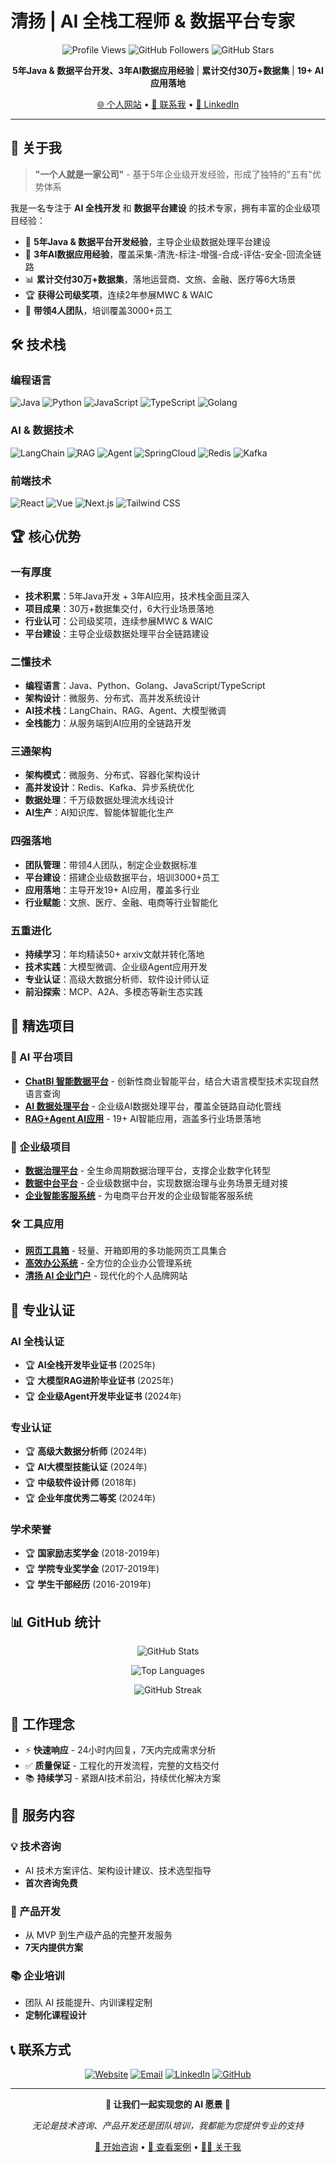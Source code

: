 # 清扬 | AI 全栈工程师 & 数据平台专家

<div align="center">

![Profile Views](https://komarev.com/gh-profile-views?username=QIngYang1807&color=blueviolet&style=flat-square)
![GitHub Followers](https://img.shields.io/github/followers/QIngYang1807?style=social)
![GitHub Stars](https://img.shields.io/github/stars/QIngYang1807?style=social)

**5年Java & 数据平台开发、3年AI数据应用经验** | **累计交付30万+数据集** | **19+ AI应用落地**

[🌐 个人网站](https://qingyang.ai) • [📧 联系我](mailto:contact@qingyang.ai) • [💼 LinkedIn](https://linkedin.com/in/qingyang)

</div>

---

## 🚀 关于我

> **"一个人就是一家公司"** - 基于5年企业级开发经验，形成了独特的"五有"优势体系

我是一名专注于 **AI 全栈开发** 和 **数据平台建设** 的技术专家，拥有丰富的企业级项目经验：

- 🏢 **5年Java & 数据平台开发经验**，主导企业级数据处理平台建设
- 🤖 **3年AI数据应用经验**，覆盖采集-清洗-标注-增强-合成-评估-安全-回流全链路
- 📊 **累计交付30万+数据集**，落地运营商、文旅、金融、医疗等6大场景
- 🏆 **获得公司级奖项**，连续2年参展MWC & WAIC
- 👥 **带领4人团队**，培训覆盖3000+员工

## 🛠️ 技术栈

### 编程语言
![Java](https://img.shields.io/badge/Java-Expert-red?style=flat-square&logo=openjdk)
![Python](https://img.shields.io/badge/Python-Expert-blue?style=flat-square&logo=python)
![JavaScript](https://img.shields.io/badge/JavaScript-Expert-yellow?style=flat-square&logo=javascript)
![TypeScript](https://img.shields.io/badge/TypeScript-Expert-blue?style=flat-square&logo=typescript)
![Golang](https://img.shields.io/badge/Go-Advanced-00ADD8?style=flat-square&logo=go)

### AI & 数据技术
![LangChain](https://img.shields.io/badge/LangChain-Expert-1C3C3C?style=flat-square)
![RAG](https://img.shields.io/badge/RAG-Expert-FF6B6B?style=flat-square)
![Agent](https://img.shields.io/badge/Agent-Expert-4ECDC4?style=flat-square)
![SpringCloud](https://img.shields.io/badge/SpringCloud-Expert-6DB33F?style=flat-square&logo=spring)
![Redis](https://img.shields.io/badge/Redis-Expert-DC382D?style=flat-square&logo=redis)
![Kafka](https://img.shields.io/badge/Kafka-Expert-231F20?style=flat-square&logo=apache-kafka)

### 前端技术
![React](https://img.shields.io/badge/React-Advanced-61DAFB?style=flat-square&logo=react)
![Vue](https://img.shields.io/badge/Vue-Advanced-4FC08D?style=flat-square&logo=vue.js)
![Next.js](https://img.shields.io/badge/Next.js-Advanced-000000?style=flat-square&logo=next.js)
![Tailwind CSS](https://img.shields.io/badge/Tailwind-Advanced-06B6D4?style=flat-square&logo=tailwind-css)

## 🏆 核心优势

### 一有厚度
- **技术积累**：5年Java开发 + 3年AI应用，技术栈全面且深入
- **项目成果**：30万+数据集交付，6大行业场景落地
- **行业认可**：公司级奖项，连续参展MWC & WAIC
- **平台建设**：主导企业级数据处理平台全链路建设

### 二懂技术
- **编程语言**：Java、Python、Golang、JavaScript/TypeScript
- **架构设计**：微服务、分布式、高并发系统设计
- **AI技术栈**：LangChain、RAG、Agent、大模型微调
- **全栈能力**：从服务端到AI应用的全链路开发

### 三通架构
- **架构模式**：微服务、分布式、容器化架构设计
- **高并发设计**：Redis、Kafka、异步系统优化
- **数据处理**：千万级数据处理流水线设计
- **AI生产**：AI知识库、智能体智能化生产

### 四强落地
- **团队管理**：带领4人团队，制定企业数据标准
- **平台建设**：搭建企业级数据平台，培训3000+员工
- **应用落地**：主导开发19+ AI应用，覆盖多行业
- **行业赋能**：文旅、医疗、金融、电商等行业智能化

### 五重进化
- **持续学习**：年均精读50+ arxiv文献并转化落地
- **技术实践**：大模型微调、企业级Agent应用开发
- **专业认证**：高级大数据分析师、软件设计师认证
- **前沿探索**：MCP、A2A、多模态等新生态实践

## 🎯 精选项目

### 🤖 AI 平台项目
- **[ChatBI 智能数据平台](https://chatbi.qingyang.ai)** - 创新性商业智能平台，结合大语言模型技术实现自然语言查询
- **[AI 数据处理平台](https://data.qingyang.ai)** - 企业级AI数据处理平台，覆盖全链路自动化管线
- **[RAG+Agent AI应用](https://qingyang.ai/projects)** - 19+ AI智能应用，涵盖多行业场景落地

### 💼 企业级项目
- **[数据治理平台](https://qingyang.ai/projects)** - 全生命周期数据治理平台，支撑企业数字化转型
- **[数据中台平台](https://qingyang.ai/projects)** - 企业级数据中台，实现数据治理与业务场景无缝对接
- **[企业智能客服系统](https://qingyang.ai/projects)** - 为电商平台开发的企业级智能客服系统

### 🛠️ 工具应用
- **[网页工具箱](https://tools.qingyang.ai)** - 轻量、开箱即用的多功能网页工具集合
- **[高效办公系统](https://work.qingyang.ai)** - 全方位的企业办公管理系统
- **[清扬 AI 企业门户](https://qingyang.ai)** - 现代化的个人品牌网站

## 📜 专业认证

### AI 全栈认证
- 🏆 **AI全栈开发毕业证书** (2025年)
- 🏆 **大模型RAG进阶毕业证书** (2025年)
- 🏆 **企业级Agent开发毕业证书** (2024年)

### 专业认证
- 🏆 **高级大数据分析师** (2024年)
- 🏆 **AI大模型技能认证** (2024年)
- 🏆 **中级软件设计师** (2018年)
- 🏆 **企业年度优秀二等奖** (2024年)

### 学术荣誉
- 🏆 **国家励志奖学金** (2018-2019年)
- 🏆 **学院专业奖学金** (2017-2019年)
- 🏆 **学生干部经历** (2016-2019年)

## 📊 GitHub 统计

<div align="center">

![GitHub Stats](https://github-readme-stats.vercel.app/api?username=QIngYang1807&show_icons=true&theme=tokyonight&hide_border=true&count_private=true)

![Top Languages](https://github-readme-stats.vercel.app/api/top-langs/?username=QIngYang1807&layout=compact&theme=tokyonight&hide_border=true)

![GitHub Streak](https://github-readme-streak-stats.herokuapp.com/?user=QIngYang1807&theme=tokyonight&hide_border=true)

</div>

## 🌟 工作理念

- ⚡ **快速响应** - 24小时内回复，7天内完成需求分析
- ✅ **质量保证** - 工程化的开发流程，完整的文档交付
- 📚 **持续学习** - 紧跟AI技术前沿，持续优化解决方案

## 🤝 服务内容

### 💡 技术咨询
- AI 技术方案评估、架构设计建议、技术选型指导
- **首次咨询免费**

### 🚀 产品开发
- 从 MVP 到生产级产品的完整开发服务
- **7天内提供方案**

### 📚 企业培训
- 团队 AI 技能提升、内训课程定制
- **定制化课程设计**

## 📞 联系方式

<div align="center">

[![Website](https://img.shields.io/badge/Website-qingyang.ai-blue?style=for-the-badge&logo=vercel)](https://qingyang.ai)
[![Email](https://img.shields.io/badge/Email-contact@qingyang.ai-red?style=for-the-badge&logo=gmail)](mailto:work@qingyang.ai)
[![LinkedIn](https://img.shields.io/badge/LinkedIn-qingyang-blue?style=for-the-badge&logo=linkedin)](https://linkedin.com/in/qingyang)
[![GitHub](https://img.shields.io/badge/GitHub-QIngYang1807-black?style=for-the-badge&logo=github)](https://github.com/QIngYang1807)

</div>

---

<div align="center">

**🌟 让我们一起实现您的 AI 愿景 🌟**

*无论是技术咨询、产品开发还是团队培训，我都能为您提供专业的支持*

[🚀 开始咨询](https://qingyang.ai/contact) • [📁 查看案例](https://qingyang.ai/projects) • [👨‍💻 关于我](https://qingyang.ai/about)

</div>

